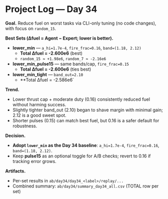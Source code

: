 # Project Log — Day 34

**Goal.** Reduce fuel on worst tasks via CLI-only tuning (no code changes), with focus on `random_15`.

**Best Sets (Δfuel = Agent − Expert; lower is better).**
- **lower_min** — `a_hi=1.7e-4`, `fire_frac=0.16`, `band=(1.18, 2.12)`  
  - **Total Δfuel = -2.600e6** (best)
  - `random_15 ≈ +1.98e6`, `random_7 ≈ -2.16e6`
- **lower_min_pulse15** — same bands/cap, `fire_frac=0.15`  
  - **Total Δfuel = -2.600e6** (ties best)
- **lower_min_tight** — `band_out=2.10`  
  - **Total Δfuel = -2.586e6`

**Trend.**
- Lower thrust cap + moderate duty (0.16) consistently reduced fuel without harming success.
- Slightly tighter band_out (2.10) began to shave margin with minimal gain; 2.12 is a good sweet spot.
- Shorter pulses (0.15) can match best fuel, but 0.16 is a safer default for robustness.

**Decision.**
- **Adopt `lower_min` as the Day 34 baseline**: `a_hi=1.7e-4`, `fire_frac=0.16`, `band=(1.18, 2.12)`.
- Keep **pulse15** as an optional toggle for A/B checks; revert to 0.16 if tracking error grows.

**Artifacts.**
- Per-set results in `ab/day34/day34_<label>/replay/...`
- Combined summary: `ab/day34/summary_day34_all.csv` (TOTAL row per set)
